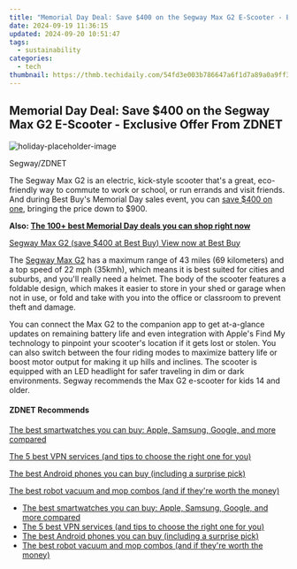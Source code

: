 ```yaml
---
title: "Memorial Day Deal: Save $400 on the Segway Max G2 E-Scooter - Exclusive Offer From ZDNET"
date: 2024-09-19 11:36:15
updated: 2024-09-20 10:51:47
tags:
  - sustainability
categories:
  - tech
thumbnail: https://thmb.techidaily.com/54fd3e003b786647a6f1d7a89a0a9ff3e56e44f972b8ef6e36ebd7fc54a18cb3.jpg
---
```


## Memorial Day Deal: Save $400 on the Segway Max G2 E-Scooter - Exclusive Offer From ZDNET

![holiday-placeholder-image](https://www.zdnet.com/a/img/resize/d7e4a3a010a45dd8d2f7a55bb197f4b38de8b681/2023/11/27/3714becf-21e1-40b1-b9a2-1ae9c4f0da33/segway-e-bike-hero-image.jpg?auto=webp&width=1280)

Segway/ZDNET

The Segway Max G2 is an electric, kick-style scooter that's a great, eco-friendly way to commute to work or school, or run errands and visit friends. And during Best Buy's Memorial Day sales event, you can [save $400 on one](https://shop-links.co/link/?url=https%3A%2F%2Fwww.bestbuy.com%2Fsite%2Fsegway-max-g2-electric-kick-scooter-foldable-w-43-mile-range-and-22-mph-max-speed-black%2F6541285.p%3FskuId%3D6541285&publisher_slug=itechdaily19598&exclusive=1), bringing the price down to $900.

**Also: [The 100+ best Memorial Day deals you can shop right now](https://www.zdnet.com/article/best-memorial-day-2024-deals-may-24/)**

[Segway Max G2 (save $400 at Best Buy) View now at Best Buy](https://shop-links.co/link/?url=https%3A%2F%2Fwww.bestbuy.com%2Fsite%2Fsegway-max-g2-electric-kick-scooter-foldable-w-43-mile-range-and-22-mph-max-speed-black%2F6541285.p%3FskuId%3D6541285&publisher_slug=itechdaily19598&exclusive=1)

The [Segway Max G2](https://shop-links.co/link/?url=https%3A%2F%2Fwww.bestbuy.com%2Fsite%2Fsegway-max-g2-electric-kick-scooter-foldable-w-43-mile-range-and-22-mph-max-speed-black%2F6541285.p%3FskuId%3D6541285&publisher_slug=itechdaily19598&exclusive=1) has a maximum range of 43 miles (69 kilometers) and a top speed of 22 mph (35kmh), which means it is best suited for cities and suburbs, and you'll really need a helmet. The body of the scooter features a foldable design, which makes it easier to store in your shed or garage when not in use, or fold and take with you into the office or classroom to prevent theft and damage. 

You can connect the Max G2 to the companion app to get at-a-glance updates on remaining battery life and even integration with Apple's Find My technology to pinpoint your scooter's location if it gets lost or stolen. You can also switch between the four riding modes to maximize battery life or boost motor output for making it up hills and inclines. The scooter is equipped with an LED headlight for safer traveling in dim or dark environments. Segway recommends the Max G2 e-scooter for kids 14 and older. 

#### **ZDNET** Recommends

[The best smartwatches you can buy: Apple, Samsung, Google, and more compared](https://www.zdnet.com/article/best-smartwatch/ "The best smartwatches you can buy: Apple, Samsung, Google, and more compared")

[The 5 best VPN services (and tips to choose the right one for you)](https://www.zdnet.com/article/best-vpn/ "The 5 best VPN services (and tips to choose the right one for you)")

[The best Android phones you can buy (including a surprise pick)](https://www.zdnet.com/article/best-android-phone/ "The best Android phones you can buy (including a surprise pick)")

[The best robot vacuum and mop combos (and if they're worth the money)](https://www.zdnet.com/article/best-robot-vacuum-mop/ "The best robot vacuum and mop combos (and if they're worth the money)")

* [The best smartwatches you can buy: Apple, Samsung, Google, and more compared](https://www.zdnet.com/article/best-smartwatch/ "The best smartwatches you can buy: Apple, Samsung, Google, and more compared")
* [The 5 best VPN services (and tips to choose the right one for you)](https://www.zdnet.com/article/best-vpn/ "The 5 best VPN services (and tips to choose the right one for you)")
* [The best Android phones you can buy (including a surprise pick)](https://www.zdnet.com/article/best-android-phone/ "The best Android phones you can buy (including a surprise pick)")
* [The best robot vacuum and mop combos (and if they're worth the money)](https://www.zdnet.com/article/best-robot-vacuum-mop/ "The best robot vacuum and mop combos (and if they're worth the money)")

<ins class="adsbygoogle"
     style="display:block"
     data-ad-format="autorelaxed"
     data-ad-client="ca-pub-7571918770474297"
     data-ad-slot="1223367746"></ins>



<ins class="adsbygoogle"
     style="display:block"
     data-ad-client="ca-pub-7571918770474297"
     data-ad-slot="8358498916"
     data-ad-format="auto"
     data-full-width-responsive="true"></ins>
